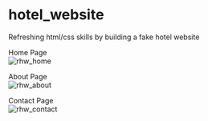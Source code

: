 # hotel_website

Refreshing html/css skills by building a fake hotel website

Home Page
<br>
![rhw_home](https://github.com/yenhtran/hotel_website/assets/7283964/fb0bb664-312d-429f-affa-e6fee8276dfc)

About Page
<br>
![rhw_about](https://github.com/yenhtran/hotel_website/assets/7283964/ca1945ba-9ec7-468a-98da-10403d432bcb)

Contact Page
<br>
![rhw_contact](https://github.com/yenhtran/hotel_website/assets/7283964/1e75a90a-6246-427e-900b-ac0b9d66b64e)
